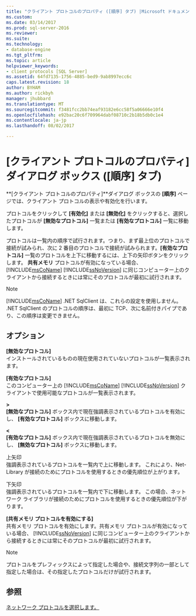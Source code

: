 ```yaml
---
title: "クライアント プロトコルのプロパティ ([順序] タブ) |Microsoft ドキュメント"
ms.custom: 
ms.date: 03/14/2017
ms.prod: sql-server-2016
ms.reviewer: 
ms.suite: 
ms.technology:
- database-engine
ms.tgt_pltfrm: 
ms.topic: article
helpviewer_keywords:
- client protocols [SQL Server]
ms.assetid: 64fd7135-1756-4885-bed9-9ab8997ecc6c
caps.latest.revision: 18
author: BYHAM
ms.author: rickbyh
manager: jhubbard
ms.translationtype: MT
ms.sourcegitcommit: f3481fcc2bb74eaf93182e6cc58f5a06666e10f4
ms.openlocfilehash: e92bac20c6f709964dabf08710c2b18b5db0c1e4
ms.contentlocale: ja-jp
ms.lasthandoff: 08/02/2017

---
```

# [クライアント プロトコルのプロパティ] ダイアログ ボックス ([順序] タブ)
  **[クライアント プロトコルのプロパティ]**ダイアログ ボックスの **[順序]** ページでは、クライアント プロトコルの表示や有効化を行います。  
  
 プロトコルをクリックして **[有効化]** または **[無効化]** をクリックすると、選択したプロトコルが **[無効なプロトコル]** 一覧または **[有効なプロトコル]** 一覧に移動します。  
  
 プロトコルは一覧内の順序で試行されます。つまり、まず最上位のプロトコルで接続が試みられ、次に 2 番目のプロトコルで接続が試みられます。**[有効なプロトコル]** 一覧のプロトコルを上下に移動するには、上下の矢印ボタンをクリックします。 **共有メモリ** プロトコルが有効になっている場合、[!INCLUDE[msCoName](../../includes/msconame-md.md)] [!INCLUDE[ssNoVersion](../../includes/ssnoversion-md.md)] に同じコンピューター上のクライアントから接続するときには常にそのプロトコルが最初に試行されます。  
  
> [!NOTE]  
>  [!INCLUDE[msCoName](../../includes/msconame-md.md)] .NET SqlClient は、これらの設定を使用しません。 .NET SqlClient のプロトコルの順序は、最初に TCP、次に名前付きパイプであり、この順序は変更できません。  
  
## オプション  
 **[無効なプロトコル]**  
 インストールされているものの現在使用されていないプロトコルが一覧表示されます。  
  
 **[有効なプロトコル]**  
 このコンピューター上の [!INCLUDE[msCoName](../../includes/msconame-md.md)] [!INCLUDE[ssNoVersion](../../includes/ssnoversion-md.md)] クライアントで使用可能なプロトコルが一覧表示されます。  
  
 **>**  
 **[無効なプロトコル]** ボックス内で現在強調表示されているプロトコルを有効にし、 **[有効なプロトコル]** ボックスに移動します。  
  
 **\<**  
 **[有効なプロトコル]** ボックス内で現在強調表示されているプロトコルを無効にし、 **[無効なプロトコル]** ボックスに移動します。  
  
 上矢印  
 強調表示されているプロトコルを一覧内で上に移動します。 これにより、Net-Library が接続のためにプロトコルを使用するときの優先順位が上がります。  
  
 下矢印  
 強調表示されているプロトコルを一覧内で下に移動します。 この場合、ネットワーク ライブラリが接続のためにプロトコルを使用するときの優先順位が下がります。  
  
 **[共有メモリ プロトコルを有効にする]**  
 共有メモリ プロトコルを有効にします。共有メモリ プロトコルが有効になっている場合、 [!INCLUDE[ssNoVersion](../../includes/ssnoversion-md.md)] に同じコンピューター上のクライアントから接続するときには常にそのプロトコルが最初に試行されます。  
  
> [!NOTE]  
>  プロトコルをプレフィックスによって指定した場合や、接続文字列の一部として指定した場合は、その指定したプロトコルだけが試行されます。  
  
## 参照  
 [ネットワーク プロトコルを選択します。](http://msdn.microsoft.com/library/6565fb7d-b076-4447-be90-e10d0dec359a)  
  
  
